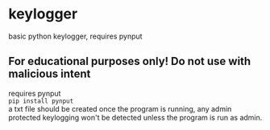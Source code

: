 # keylogger
basic python keylogger, requires pynput <br>
## For educational purposes only! Do not use with malicious intent

requires pynput <br>
`pip install pynput` <br>
a txt file should be created once the program is running, any admin protected keylogging won't be detected unless the program is run as admin.
